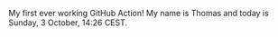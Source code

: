 My first ever working GitHub Action!
My name is Thomas and today is Sunday, 3 October, 14:26 CEST. 
